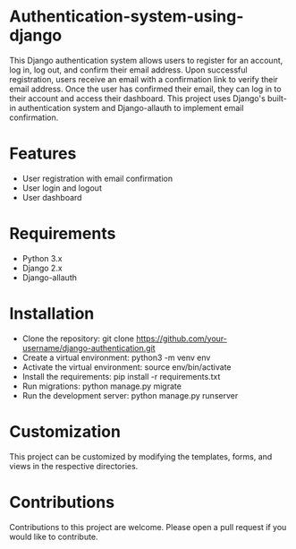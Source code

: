 # Authentication-system-using-django
This Django authentication system allows users to register for an account, log in, log out, and confirm their email address. Upon successful registration, users receive an email with a confirmation link to verify their email address. Once the user has confirmed their email, they can log in to their account and access their dashboard. This project uses Django's built-in authentication system and Django-allauth to implement email confirmation.

# Features
- User registration with email confirmation
- User login and logout
- User dashboard

# Requirements
- Python 3.x
- Django 2.x
- Django-allauth

# Installation
- Clone the repository: git clone https://github.com/your-username/django-authentication.git
- Create a virtual environment: python3 -m venv env
- Activate the virtual environment: source env/bin/activate
- Install the requirements: pip install -r requirements.txt
- Run migrations: python manage.py migrate
- Run the development server: python manage.py runserver

# Customization
This project can be customized by modifying the templates, forms, and views in the respective directories.

# Contributions
Contributions to this project are welcome. Please open a pull request if you would like to contribute.
